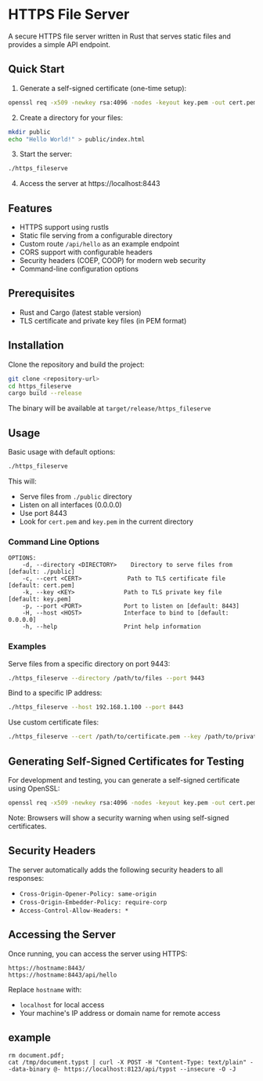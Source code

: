 # HTTPS File Server

A secure HTTPS file server written in Rust that serves static files and provides a simple API endpoint.

## Quick Start

1. Generate a self-signed certificate (one-time setup):
```bash
openssl req -x509 -newkey rsa:4096 -nodes -keyout key.pem -out cert.pem -days 365 -subj '/CN=localhost'
```

2. Create a directory for your files:
```bash
mkdir public
echo "Hello World!" > public/index.html
```

3. Start the server:
```bash
./https_fileserve
```

4. Access the server at https://localhost:8443

## Features

- HTTPS support using rustls
- Static file serving from a configurable directory
- Custom route `/api/hello` as an example endpoint
- CORS support with configurable headers
- Security headers (COEP, COOP) for modern web security
- Command-line configuration options

## Prerequisites

- Rust and Cargo (latest stable version)
- TLS certificate and private key files (in PEM format)

## Installation

Clone the repository and build the project:

```bash
git clone <repository-url>
cd https_fileserve
cargo build --release
```

The binary will be available at `target/release/https_fileserve`

## Usage

Basic usage with default options:

```bash
./https_fileserve
```

This will:
- Serve files from `./public` directory
- Listen on all interfaces (0.0.0.0)
- Use port 8443
- Look for `cert.pem` and `key.pem` in the current directory

### Command Line Options

```
OPTIONS:
    -d, --directory <DIRECTORY>    Directory to serve files from [default: ./public]
    -c, --cert <CERT>             Path to TLS certificate file [default: cert.pem]
    -k, --key <KEY>              Path to TLS private key file [default: key.pem]
    -p, --port <PORT>            Port to listen on [default: 8443]
    -H, --host <HOST>            Interface to bind to [default: 0.0.0.0]
    -h, --help                   Print help information
```

### Examples

Serve files from a specific directory on port 9443:
```bash
./https_fileserve --directory /path/to/files --port 9443
```

Bind to a specific IP address:
```bash
./https_fileserve --host 192.168.1.100 --port 8443
```

Use custom certificate files:
```bash
./https_fileserve --cert /path/to/certificate.pem --key /path/to/private-key.pem
```

## Generating Self-Signed Certificates for Testing

For development and testing, you can generate a self-signed certificate using OpenSSL:

```bash
openssl req -x509 -newkey rsa:4096 -nodes -keyout key.pem -out cert.pem -days 365 -subj '/CN=localhost'
```

Note: Browsers will show a security warning when using self-signed certificates.

## Security Headers

The server automatically adds the following security headers to all responses:
- `Cross-Origin-Opener-Policy: same-origin`
- `Cross-Origin-Embedder-Policy: require-corp`
- `Access-Control-Allow-Headers: *`

## Accessing the Server

Once running, you can access the server using HTTPS:

```
https://hostname:8443/
https://hostname:8443/api/hello
```

Replace `hostname` with:
- `localhost` for local access
- Your machine's IP address or domain name for remote access

## example

```
rm document.pdf; 
cat /tmp/document.typst | curl -X POST -H "Content-Type: text/plain" --data-binary @- https://localhost:8123/api/typst --insecure -O -J
```
